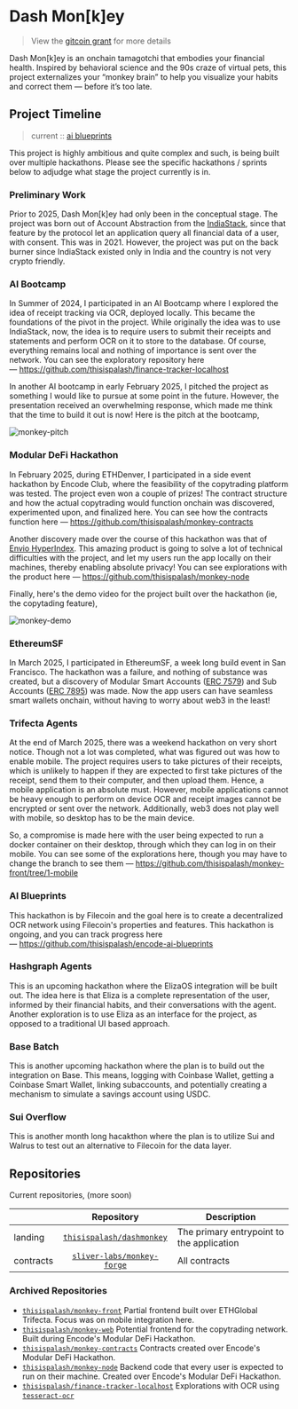 # Dash Mon\[k\]ey
> View the [gitcoin grant](https://explorer.gitcoin.co/#/projects/0x04f949b4b358adc1a89ab3d4179110fc57a095923dbee573cc7f6502c0a5144f) for more details

Dash Mon[k]ey is an onchain tamagotchi that embodies your financial health. Inspired by behavioral science and the 90s craze of virtual pets, this project externalizes your “monkey brain” to help you visualize your habits and correct them — before it’s too late.

## Project Timeline
> current :: [ai blueprints](#ai-blueprints)

This project is highly ambitious and quite complex and such, is being built over multiple hackathons. Please see the specific hackathons / sprints below to adjudge what stage the project currently is in.

### Preliminary Work

Prior to 2025, Dash Mon[k]ey had only been in the conceptual stage. The project was born out of Account Abstraction from the [IndiaStack](https://en.wikipedia.org/wiki/India_Stack), since that feature by the protocol let an application query all financial data of a user, with consent. This was in 2021. However, the project was put on the back burner since IndiaStack existed only in India and the country is not very crypto friendly.

### AI Bootcamp

In Summer of 2024, I participated in an AI Bootcamp where I explored the idea of receipt tracking via OCR, deployed locally. This became the foundations of the pivot in the project. While originally the idea was to use IndiaStack, now, the idea is to require users to submit their receipts and statements and perform OCR on it to store to the database. Of course, everything remains local and nothing of importance is sent over the network. You can see the exploratory repository here — https://github.com/thisispalash/finance-tracker-localhost

In another AI bootcamp in early February 2025, I pitched the project as something I would like to pursue at some point in the future. However, the presentation received an overwhelming response, which made me think that the time to build it out is now! Here is the pitch at the bootcamp,

![![monkey-pitch](https://img.youtube.com/vi/6S_fSh8ldoo/0.jpg)](https://youtu.be/6S_fSh8ldoo?si=94Yi3AjZNUwkvbA2)


### Modular DeFi Hackathon

In February 2025, during ETHDenver, I participated in a side event hackathon by Encode Club, where the feasibility of the copytrading platform was tested. The project even won a couple of prizes! The contract structure and how the actual copytrading would function onchain was discovered, experimented upon, and finalized here. You can see how the contracts function here — https://github.com/thisispalash/monkey-contracts

Another discovery made over the course of this hackathon was that of [Envio HyperIndex](https://docs.envio.dev/docs/HyperIndex/overview). This amazing product is going to solve a lot of technical difficulties with the project, and let my users run the app locally on their machines, thereby enabling absolute privacy! You can see explorations with the product here — https://github.com/thisispalash/monkey-node

Finally, here's the demo video for the project built over the hackathon (ie, the copytading feature),

![![monkey-demo](https://img.youtube.com/vi/MReSUmdkHT0/0.jpg)](https://youtu.be/MReSUmdkHT0?si=O9txnBC9lScr_mTx)

### EthereumSF

In March 2025, I participated in EthereumSF, a week long build event in San Francisco. The hackathon was a failure, and nothing of substance was created, but a discovery of Modular Smart Accounts ([ERC 7579](https://eip.tools/eip/7579)) and Sub Accounts ([ERC 7895](https://eip.tools/eip/7895)) was made. Now the app users can have seamless smart wallets onchain, without having to worry about web3 in the least!

### Trifecta Agents

At the end of March 2025, there was a weekend hackathon on very short notice. Though not a lot was completed, what was figured out was how to enable mobile. The project requires users to take pictures of their receipts, which is unlikely to happen if they are expected to first take pictures of the receipt, send them to their computer, and then upload them. Hence, a mobile application is an absolute must. However, mobile applications cannot be heavy enough to perform on device OCR and receipt images cannot be encrypted or sent over the network. Additionally, web3 does not play well with mobile, so desktop has to be the main device.

So, a compromise is made here with the user being expected to run a docker container on their desktop, through which they can log in on their mobile. You can see some of the explorations here, though you may have to change the branch to see them — https://github.com/thisispalash/monkey-front/tree/1-mobile

### AI Blueprints

This hackathon is by Filecoin and the goal here is to create a decentralized OCR network using Filecoin's properties and features. This hackathon is ongoing, and you can track progress here — https://github.com/thisispalash/encode-ai-blueprints

### Hashgraph Agents

This is an upcoming hackathon where the ElizaOS integration will be built out. The idea here is that Eliza is a complete representation of the user, informed by their financial habits, and their conversations with the agent. Another exploration is to use Eliza as an interface for the project, as opposed to a traditional UI based approach.

### Base Batch

This is another upcoming hackathon where the plan is to build out the integration on Base. This means, logging with Coinbase Wallet, getting a Coinbase Smart Wallet, linking subaccounts, and potentially creating a mechanism to simulate a savings account using USDC.

### Sui Overflow

This is another month long hacakthon where the plan is to utilize Sui and Walrus to test out an alternative to Filecoin for the data layer.

## Repositories

Current repositories, (more soon)

| | Repository | Description |
| --- | :---: | --- |
| landing | [`thisispalash/dashmonkey`](https://github.com/thisispalash/dashmonkey) | The primary entrypoint to the application |
| contracts | [`sliver-labs/monkey-forge`](https://github.com/sliver-labs/monkey-forge) | All contracts |

### Archived Repositories

- [`thisispalash/monkey-front`](https://github.com/thisispalash/monkey-front/tree/1-mobile) Partial frontend built over ETHGlobal Trifecta. Focus was on mobile integration here.
- [`thisispalash/monkey-web`](https://github.com/thisispalash/monkey-web) Potential frontend for the copytrading network. Built during Encode's Modular DeFi Hackathon.
- [`thisispalash/monkey-contracts`](https://github.com/thisispalash/monkey-contracts) Contracts created over Encode's Modular DeFi Hackathon.
- [`thisispalash/monkey-node`](https://github.com/thisispalash/monkey-node) Backend code that every user is expected to run on their machine. Created over Encode's Modular DeFi Hackathon.
- [`thisispalash/finance-tracker-localhost`](https://github.com/thisispalash/finance-tracker-localhost) Explorations with OCR using [`tesseract-ocr`](https://github.com/tesseract-ocr/tesseract)